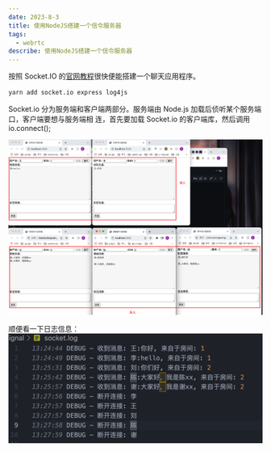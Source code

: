 ```yaml
---
date: 2023-8-3
title: 使用NodeJS搭建一个信令服务器
tags:
  - webrtc
describe: 使用NodeJS搭建一个信令服务器
---
```


按照 Socket.IO 的[官网教程](https://socket.io/zh-CN/get-started/chat)很快便能搭建一个聊天应用程序。

```bash
yarn add socket.io express log4js
```

Socket.io 分为服务端和客户端两部分。服务端由 Node.js 加载后侦听某个服务端口，客户端要想与服务端相
连，首先要加载 Socket.io 的客户端库，然后调用 io.connect();

![socketIO-demo.png](./images/socketIO-demo.png)

顺便看一下日志信息：
![socketIO-demo-log](./images/socketIO-demo-log.png)

